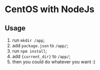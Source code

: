 CentOS with NodeJs
==================

Usage
-----

1. run `mkdir /app`;
2. add `package.json` to `/app/`;
3. run `npm install`;
6. add `{current_dir}` to `/app/`;
7. then you could do whatever you want :)


